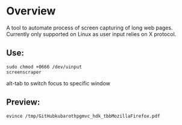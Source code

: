 # Overview
A tool to automate process of screen capturing of long web pages.
Currently only supported on Linux as user input relies on X protocol.

## Use:
```
sudo chmod +0666 /dev/uinput
screenscraper
```
alt-tab to switch focus to specific window
 
## Preview:
```
evince /tmp/GitHubkubarothpgmvc_hdk_tbbMozillaFirefox.pdf
```
